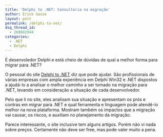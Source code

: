 ```yaml
---
title: 'Delphi to .NET: Consultoria na migração'
author: Erick Sasse
layout: post
permalink: /delphi-to-net/
dsq_thread_id:
  - 268682944
categories:
  - .NET
  - Delphi
---
```

É desenvoledor Delphi e está cheio de dúvidas de qual a melhor forma para migrar para .NET?

O pessoal do site [Delphi to .NET][1] diz que pode ajudar. São profissionais de várias empresas com ampla experiência em Delphi Win32 e .NET dispostos a ajudá-lo a analisar o melhor caminho a ser tomado na migração para .NET, levando em consideração a situação de cada desenvolvedor.

Pelo que li no site, eles analisam sua situação e apresentam os prós e contras em migrar para .NET e qual ferramenta e linguagem pode atendê-lo melhor na nova plataforma. Mostram também os impactos que a migração vai causar, os riscos, e auxiliam no planejamento da migração.

Parece interessante, o site inclusive tem alguns artigos. Porém não vi nada sobre preços. Certamente não deve ser free, mas pode valer muito a pena.

 [1]: http://www.delphitodotnet.com/